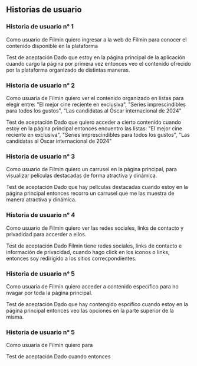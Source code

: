 ## Historias de usuario

### Historia de usuario n° 1
Como usuario de Filmin
quiero ingresar a la web de Filmin
para conocer el contenido disponible en la plataforma

Test de aceptación
Dado que estoy en la página principal de la aplicación
cuando cargo la página por primera vez
entonces veo el contenido ofrecido por la plataforma organizado de distintas maneras.

### Historia de usuario n° 2
Como usuaria de Filmin
quiero ver el contenido organizado en listas
para elegir entre: "El mejor cine reciente en exclusiva", "Series imprescindibles para todos los gustos", "Las candidatas al Óscar internacional de 2024"

Test de aceptación
Dado que quiero acceder a cierto contenido
cuando estoy en la página principal
entonces encuentro las listas: "El mejor cine reciente en exclusiva", "Series imprescindibles para todos los gustos", "Las candidatas al Óscar internacional de 2024"

### Historia de usuario n° 3
Como usuario de Filmin
quiero un carrusel en la página principal,
para visualizar películas destacadas de forma atractiva y dinámica.

Test de aceptación
Dado que hay películas destacadas
cuando estoy en la página principal 
entonces recorro un carrusel que me las muestra de manera atractiva y dinámica.

### Historia de usuario n° 4
Como usuario de Filmin
quiero ver las redes sociales, links de contacto y privadidad 
para accerder a ellos.

Test de aceptación
Dado Filmin tiene redes sociales, links de contacto e información de privacidad, 
cuando hago click en los íconos o links,
entonces soy redirigido a los sitios correcpondientes.

### Historia de usuario n° 5
Como usuaria de Filmin
quiero acceder a contenido específico 
para no nvagar por toda la página principal.

Test de aceptación
Dado que hay contengido espcífico
cuando estoy en la página principal 
entonces veo las opciones en la parte superior de la misma.

### Historia de usuario n° 5
Como usuaria de Filmin
quiero 
para 

Test de aceptación
Dado 
cuando 
entonces 
